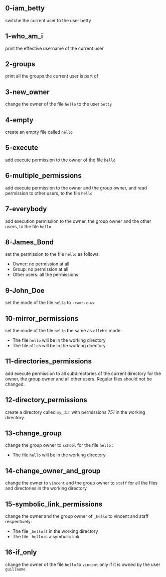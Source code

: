 ## 0-iam_betty
switche the current user to the user betty
## 1-who_am_i
print the effective username of the current user
## 2-groups
print all the groups the current user is part of
## 3-new_owner
change the owner of the file `hello` to the user `betty`
## 4-empty
create an empty file called `hello`
## 5-execute
add execute permission to the owner of the file `hello`
## 6-multiple_permissions
add execute permission to the owner and the group owner, and read permission to other users, to the file `hello`
## 7-everybody
add execution permission to the owner, the group owner and the other users, to the file `hello`
## 8-James_Bond
set the permission to the file `hello` as follows:
- Owner: no permission at all
- Group: no permission at all
- Other users: all the permissions
## 9-John_Doe
set the mode of the file `hello` to `-rwxr-x-wx`
## 10-mirror_permissions
set the mode of the file `hello` the same as `olleh`’s mode:
- The file `hello` will be in the working directory
- The file `olleh` will be in the working directory
## 11-directories_permissions
add execute permission to all subdirectories of the current directory for the owner, the group owner and all other users. Regular files should not be changed.
## 12-directory_permissions
create a directory called `my_dir` with permissions *751* in the working directory.
## 13-change_group
change the group owner to `school` for the file `hello` :
- The file `hello` will be in the working directory
## 14-change_owner_and_group
change the owner to `vincent` and the group owner to `staff` for all the files and directories in the working directory
## 15-symbolic_link_permissions
change the owner and the group owner of `_hello` to vincent and staff respectively: 
- The file `_hello` is in the working directory
- The file `_hello` is a symbolic link
## 16-if_only
change the owner of the file `hello` to `vincent` only if it is owned by the user `guillaume`
